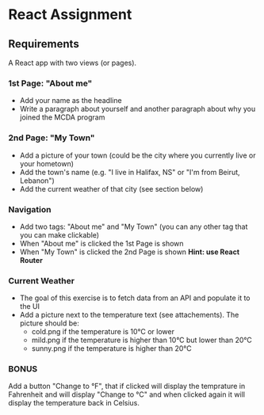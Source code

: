 # React Assignment
## Requirements
A React app with two views (or pages).

### 1st Page: "About me"
- Add your name as the headline
- Write a paragraph about yourself and another paragraph about why you joined the MCDA program
###  2nd Page: "My Town"
- Add a picture of your town (could be the city where you currently live or your hometown)
- Add the town's name (e.g. "I live in Halifax, NS" or "I'm from Beirut, Lebanon") 
- Add the current weather of that city (see section below)
### Navigation
- Add two <a> tags: "About me" and "My Town" (you can any other tag that you can make clickable)
- When "About me" is clicked the 1st Page is shown
- When "My Town" is clicked the 2nd Page is shown
__Hint: use React Router__
### Current Weather
- The goal of this exercise is to fetch data from an API and populate it to the UI
- Add a picture next to the temperature text (see attachements). The picture should be:    
    - cold.png if the temperature is 10°C or lower
    - mild.png if the temperature is higher than 10°C  but lower than 20°C
    - sunny.png if the temperature is higher than 20°C 
### BONUS
Add a button "Change to °F", that if clicked will display the temprature in Fahrenheit and will display "Change to °C" and when clicked again it will display the temperature back in Celsius. 